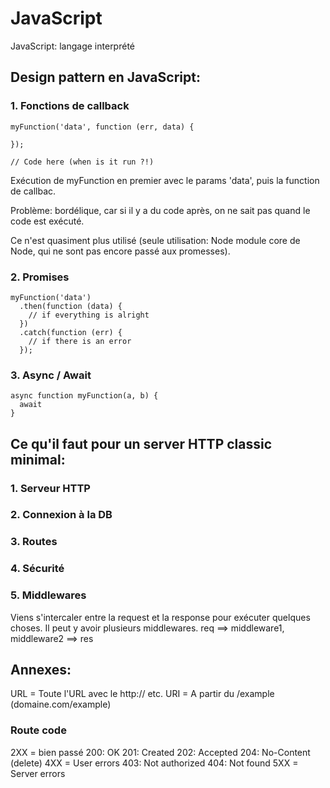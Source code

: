 # JavaScript
JavaScript: langage interprété

## Design pattern en JavaScript:

### 1. Fonctions de callback

```
myFunction('data', function (err, data) {

});

// Code here (when is it run ?!)
```

Exécution de myFunction en premier avec le params 'data', puis la function de callbac.

Problème: bordélique, car si il y a du code après, on ne sait pas quand le code est exécuté.

Ce n'est quasiment plus utilisé (seule utilisation: Node module core de Node, qui ne sont pas encore passé aux promesses).

### 2. Promises

```
myFunction('data')
  .then(function (data) {
    // if everything is alright
  })
  .catch(function (err) {
    // if there is an error
  });
```

### 3. Async / Await

```
async function myFunction(a, b) {
  await
}
```

## Ce qu'il faut pour un server HTTP classic minimal:

### 1. Serveur HTTP
### 2. Connexion à la DB
### 3. Routes
### 4. Sécurité
### 5. Middlewares

Viens s'intercaler entre la request et la response pour exécuter quelques choses.
Il peut y avoir plusieurs middlewares. req ==> middleware1, middleware2 ==> res

## Annexes:

URL = Toute l'URL avec le http:// etc.
URI = A partir du /example (domaine.com/example)

### Route code
2XX = bien passé
200: OK
201: Created
202: Accepted
204: No-Content (delete)
4XX = User errors
403: Not authorized
404: Not found
5XX = Server errors
